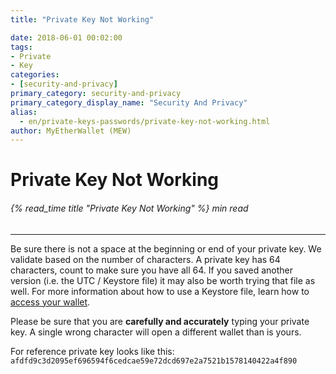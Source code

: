 ```yaml
---
title: "Private Key Not Working"

date: 2018-06-01 00:02:00
tags:
- Private
- Key
categories:
- [security-and-privacy]
primary_category: security-and-privacy
primary_category_display_name: "Security And Privacy"
alias:
  - en/private-keys-passwords/private-key-not-working.html
author: MyEtherWallet (MEW)
---
```


# **Private Key Not Working**

###### {% read_time title "Private Key Not Working" %} min read

* * *

Be sure there is not a space at the beginning or end of your private key. We validate based on the number of characters. A private key has 64 characters, count to make sure you have all 64. If you saved another version (i.e. the UTC / Keystore file) it may also be worth trying that file as well. For more information about how to use a Keystore file, learn how to [access your wallet][accessMEW].

Please be sure that you are **carefully and accurately** typing your private key. A single wrong character will open a different wallet than is yours.

For reference private key looks like this:
`afdfd9c3d2095ef696594f6cedcae59e72dcd697e2a7521b1578140422a4f890`

[accessMEW]: /@@@@@@/getting-started/how-to-access-your-wallet/
